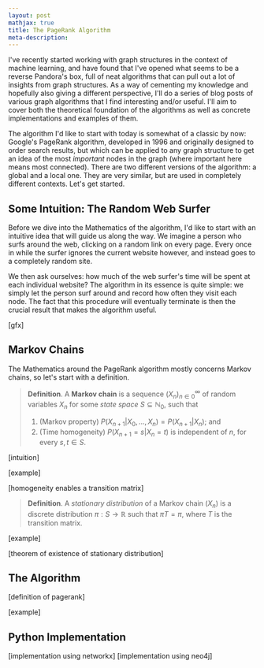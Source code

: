 ```yaml
---
layout: post
mathjax: true
title: The PageRank Algorithm
meta-description: 
---
```


I've recently started working with graph structures in the context of machine learning, and have found that I've opened what seems to be a reverse Pandora's box, full of neat algorithms that can pull out a lot of insights from graph structures. As a way of cementing my knowledge and hopefully also giving a different perspective, I'll do a series of blog posts of various graph algorithms that I find interesting and/or useful. I'll aim to cover both the theoretical foundation of the algorithms as well as concrete implementations and examples of them.

The algorithm I'd like to start with today is somewhat of a classic by now: Google's PageRank algorithm, developed in 1996 and originally designed to order search results, but which can be applied to any graph structure to get an idea of the most *important* nodes in the graph (where important here means most connected). There are two different versions of the algorithm: a global and a local one. They are very similar, but are used in completely different contexts. Let's get started.


## Some Intuition: The Random Web Surfer

Before we dive into the Mathematics of the algorithm, I'd like to start with an intuitive idea that will guide us along the way. We imagine a person who surfs around the web, clicking on a random link on every page. Every once in while the surfer ignores the current website however, and instead goes to a completely random site.

We then ask ourselves: how much of the web surfer's time will be spent at each individual website? The algorithm in its essence is quite simple: we simply let the person surf around and record how often they visit each node. The fact that this procedure will eventually terminate is then the crucial result that makes the algorithm useful.

[gfx]


## Markov Chains

The Mathematics around the PageRank algorithm mostly concerns Markov chains, so let's start with a definition.

> **Definition**. A **Markov chain** is a sequence $(X_n)_{n\in 0}^\infty$ of random variables $X_n$ for some *state space* $S\subseteq\mathbb N_0$, such that 
>   1. (Markov property) $P(X_{n+1} | X_0,\dots,X_n) = P(X_{n+1} | X_n)$; and
>   2. (Time homogeneity) $P(X_{n+1} = s | X_n = t)$ is independent of $n$, for every $s, t\in S$.

[intuition]

[example]

[homogeneity enables a transition matrix]

> **Definition**. A *stationary distribution* of a Markov chain $(X_n)$ is a discrete distribution $\pi:S\to\mathbb R$ such that $\pi T = \pi$, where $T$ is the transition matrix.

[example]

[theorem of existence of stationary distribution]


## The Algorithm

[definition of pagerank]

[example]


## Python Implementation

[implementation using networkx]
[implementation using neo4j]
